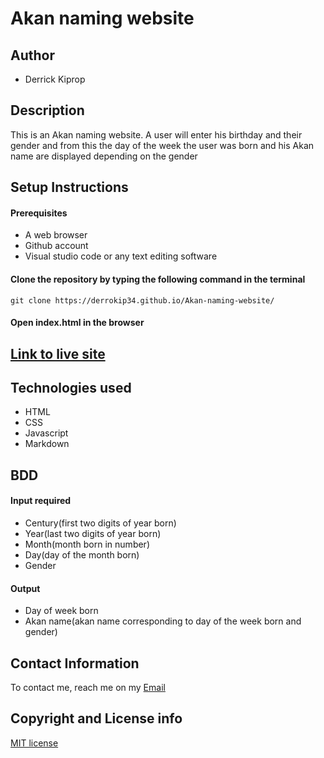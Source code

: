 # Akan naming website

## Author
- Derrick Kiprop

## Description

This is an Akan naming website. A user will enter his birthday and their gender and from this the day of the week the user was born and his Akan name are displayed depending on the gender

## Setup Instructions
#### Prerequisites
- A web browser
- Github account
- Visual studio code or any text editing software

#### Clone the repository by typing the following command in the terminal
`git clone https://derrokip34.github.io/Akan-naming-website/`

#### Open index.html in the browser

## [Link to live site](https://derrokip34.github.io/Akan-naming-website/)

## Technologies used
- HTML
- CSS
- Javascript
- Markdown

## BDD
#### Input required
- Century(first two digits of year born)
- Year(last two digits of year born)
- Month(month born in number)
- Day(day of the month born)
- Gender

#### Output
- Day of week born
- Akan name(akan name corresponding to day of the week born and gender)

## Contact Information
To contact me, reach me on my [Email](derrickip34@gmail.com)

## Copyright and License info

[MIT license](https://github.com/derrokip34/Akan-naming-website/blob/master/license.md)